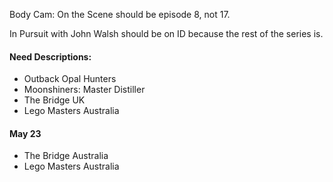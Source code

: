 Body Cam: On the Scene should be episode 8, not 17.

In Pursuit with John Walsh should be on ID because the rest of the series is.

#### Need Descriptions:

*   Outback Opal Hunters
*   Moonshiners: Master Distiller
*   The Bridge UK
*   Lego Masters Australia

#### May 23

*   The Bridge Australia
*   Lego Masters Australia